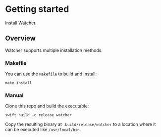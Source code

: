 # Getting started

Install Watcher.

## Overview

Watcher supports multiple installation methods.

### Makefile

You can use the `Makefile` to build and install:

```
make install
```

### Manual

Clone this repo and build the executable:

```
swift build -c release watcher
```

Copy the resulting binary at `.build/release/watcher` to a location where it can be executed like `/usr/local/bin`.
